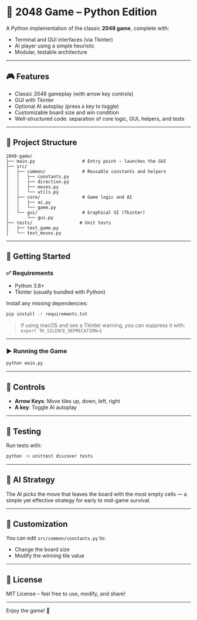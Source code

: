 # 🧠 2048 Game – Python Edition

A Python implementation of the classic **2048 game**, complete with:
- Terminal and GUI interfaces (via Tkinter)
- AI player using a simple heuristic
- Modular, testable architecture

---

## 🎮 Features

- Classic 2048 gameplay (with arrow key controls)
- GUI with Tkinter
- Optional AI autoplay (press `A` key to toggle)
- Customizable board size and win condition
- Well-structured code: separation of core logic, GUI, helpers, and tests

---

## 📂 Project Structure

```
2048-game/
├── main.py                  # Entry point – launches the GUI
├── src/
│   ├── common/              # Reusable constants and helpers
│   │   ├── constants.py
│   │   ├── direction.py
│   │   ├── moves.py
│   │   └── utils.py
│   ├── core/                # Game logic and AI
│   │   ├── ai.py
│   │   └── game.py
│   └── gui/                 # Graphical UI (Tkinter)
│       └── gui.py
├── tests/                  # Unit tests
│   ├── test_game.py
│   └── test_moves.py
```

---

## 🚀 Getting Started

### ✅ Requirements
- Python 3.8+
- Tkinter (usually bundled with Python)
  
Install any missing dependencies:

```bash
pip install -r requirements.txt
```

> If using macOS and see a Tkinter warning, you can suppress it with:
> `export TK_SILENCE_DEPRECATION=1`

---

### ▶️ Running the Game

```bash
python main.py
```

---

## 🔹 Controls

- **Arrow Keys**: Move tiles up, down, left, right
- **A key**: Toggle AI autoplay

---

## 🧪 Testing

Run tests with:

```bash
python -m unittest discover tests
```

---

## 🤖 AI Strategy

The AI picks the move that leaves the board with the most empty cells — a simple yet effective strategy for early to mid-game survival.

---

## 📌 Customization

You can edit `src/common/constants.py` to:
- Change the board size
- Modify the winning tile value

---

## 📃 License

MIT License – feel free to use, modify, and share!

---

Enjoy the game! 🚀
